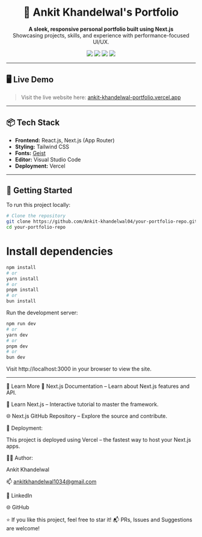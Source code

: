 <h1 align="center">🚀 Ankit Khandelwal's Portfolio</h1>

<p align="center">
  <b>A sleek, responsive personal portfolio built using Next.js</b><br/>
  Showcasing projects, skills, and experience with performance-focused UI/UX.
</p>

<p align="center">
  <img src="https://img.shields.io/badge/Next.js-13+-black?style=flat&logo=next.js" />
  <img src="https://img.shields.io/badge/React-blue?style=flat&logo=react" />
  <img src="https://img.shields.io/badge/Deployed-Vercel-black?style=flat&logo=vercel" />
  <img src="https://img.shields.io/badge/Made%20with-VS%20Code-blue?style=flat&logo=visualstudiocode" />
</p>

---

## 🖥️ Live Demo

> Visit the live website here: [ankit-khandelwal-portfolio.vercel.app](https://ankit-khandelwal-portfolio.vercel.app)

---

## 📦 Tech Stack

- **Frontend:** React.js, Next.js (App Router)
- **Styling:** Tailwind CSS
- **Fonts:** [Geist](https://vercel.com/font)
- **Editor:** Visual Studio Code
- **Deployment:** Vercel

---

## 📂 Getting Started

To run this project locally:

```bash
# Clone the repository
git clone https://github.com/Ankit-khandelwal04/your-portfolio-repo.git
cd your-portfolio-repo
```

# Install dependencies
```bash
npm install
# or
yarn install
# or
pnpm install
# or
bun install
```

Run the development server:
```bash
npm run dev
# or
yarn dev
# or
pnpm dev
# or
bun dev
```
Visit http://localhost:3000 in your browser to view the site.

---
🧠 Learn More
📘 Next.js Documentation – Learn about Next.js features and API.

🧪 Learn Next.js – Interactive tutorial to master the framework.

🌐 Next.js GitHub Repository – Explore the source and contribute.

🚀 Deployment: 

This project is deployed using Vercel – the fastest way to host your Next.js apps.

👨‍💻 Author:

Ankit Khandelwal

📫 ankitkhandelwal1034@gmail.com

🔗 LinkedIn

🌐 GitHub

⭐ If you like this project, feel free to star it!
📬 PRs, Issues and Suggestions are welcome!
